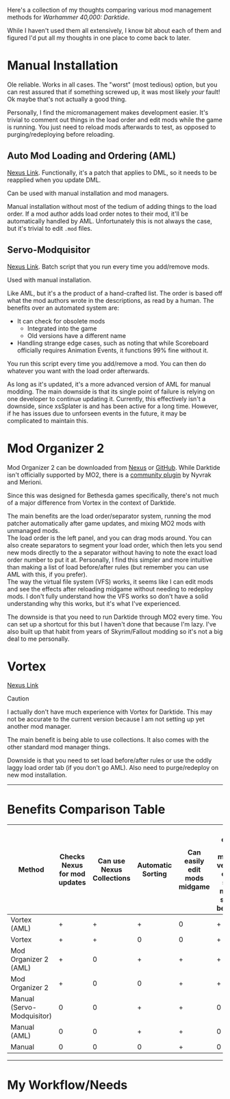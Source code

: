 Here's a collection of my thoughts comparing various mod management methods for *Warhammer 40,000: Darktide*.

While I haven't used them all extensively, I know bit about each of them and figured I'd put all my thoughts in one place to come back to later.

# Manual Installation
Ole reliable. Works in all cases. The "worst" (most tedious) option, but you can rest assured that if something screwed up, it was most likely *your* fault! Ok maybe that's not actually a good thing.

Personally, I find the micromanagement makes development easier. It's trivial to comment out things in the load order and edit mods while the game is running. You just need to reload mods afterwards to test, as opposed to purging/redeploying before reloading.

## Auto Mod Loading and Ordering (AML)
[Nexus Link](https://www.nexusmods.com/warhammer40kdarktide/mods/246). Functionally, it's a patch that applies to DML, so it needs to be reapplied when you update DML.

Can be used with manual installation and mod managers.

Manual installation without most of the tedium of adding things to the load order. If a mod author adds load order notes to their mod, it'll be automatically handled by AML. Unfortunately this is not always the case, but it's trivial to edit `.mod` files.

## Servo-Modquisitor
[Nexus Link](https://www.nexusmods.com/warhammer40kdarktide/mods/139). Batch script that you run every time you add/remove mods.

Used with manual installation.

Like AML, but it's a the product of a hand-crafted list. The order is based off what the mod authors wrote in the descriptions, as read by a human. The benefits over an automated system are:
- It can check for obsolete mods
    - Integrated into the game
    - Old versions have a different name
- Handling strange edge cases, such as noting that while Scoreboard officially requires Animation Events, it functions 99% fine without it.

You run this script every time you add/remove a mod. You can then do whatever you want with the load order afterwards.

As long as it's updated, it's a more advanced version of AML for manual modding. The main downside is that its single point of failure is relying on one developer to continue updating it. Currently, this effectively isn't a downside, since xsSplater is and has been active for a long time. However, if he has issues due to unforseen events in the future, it may be complicated to maintain this.

# Mod Organizer 2
Mod Organizer 2 can be downloaded from [Nexus](https://www.nexusmods.com/skyrimspecialedition/mods/6194) or [GitHub](https://github.com/ModOrganizer2/modorganizer/releases/latest). While Darktide isn't officially supported by MO2, there is a [community plugin](https://www.nexusmods.com/warhammer40kdarktide/mods/492) by Nyvrak and Merioni. 

Since this was designed for Bethesda games specifically, there's not much of a major difference from Vortex in the context of Darktide. 

The main benefits are the load order/separator system, running the mod patcher automatically after game updates, and mixing MO2 mods with unmanaged mods.  \
The load order is the left panel, and you can drag mods around. You can also create separators to segment your load order, which then lets you send new mods directly to the a separator without having to note the exact load order number to put it at. Personally, I find this simpler and more intuitive than making a list of load before/after rules (but remember you can use AML with this, if you prefer).  \
The way the virtual file system (VFS) works, it seems like I can edit mods and see the effects after reloading midgame without needing to redeploy mods. I don't fully understand how the VFS works so don't have a solid understanding why this works, but it's what I've experienced.

The downside is that you need to run Darktide through MO2 every time. You can set up a shortcut for this but I haven't done that because I'm lazy. I've also built up that habit from years of Skyrim/Fallout modding so it's not a big deal to me personally.

# Vortex
[Nexus Link](https://www.nexusmods.com/site/mods/684)

> [!CAUTION]
> I actually don't have much experience with Vortex for Darktide. This may not be accurate to the current version because I am not setting up yet another mod manager.

The main benefit is being able to use collections. It also comes with the other standard mod manager things.

Downside is that you need to set load before/after rules or use the oddly laggy load order tab (if you don't go AML). Also need to purge/redeploy on new mod installation.

---
# Benefits Comparison Table
| Method                     | Checks Nexus for mod updates | Can use Nexus Collections | Automatic Sorting | Can easily edit mods midgame | Can easily have multiple versions of the same mod to switch between | Can separate have seperate copies of files to selectively overwrite | Automatic Mod Retoggle After Game Update | Functions Without Further Action After DML Update | Won't Start to Become Outdated If the Original Developer Dies | 
|----------------------------|------------------------------|---------------------------|-------------------|------------------------------|---------------------------------------------------------------------|---------------------------------------------------------------------|------------------------------------------|---------------------------------------------------|---------------------------------------------------------------|
| Vortex (AML)               |  +                           |  +                        |  +                | 0                            |  +                                                                  | +                                                                   |  0                                       | +                                                 | +                                                             |
| Vortex                     |  +                           |  +                        |  0                | 0                            |  +                                                                  | +                                                                   |  0                                       | +                                                 | +                                                             |
| Mod Organizer 2 (AML)      |  +                           |  0                        |  +                | +                            |  +                                                                  | +                                                                   |  +                                       | +                                                 | +                                                             |
| Mod Organizer 2            |  +                           |  0                        |  0                | +                            |  +                                                                  | +                                                                   |  +                                       | +                                                 | +                                                             |
| Manual (Servo-Modquisitor) |  0                           |  0                        |  +                | +                            |  0                                                                  | 0                                                                   |  0                                       | +                                                 | 0                                                             |
| Manual (AML)               |  0                           |  0                        |  +                | +                            |  0                                                                  | 0                                                                   |  0                                       | 0                                                 | +                                                             |
| Manual                     |  0                           |  0                        |  0                | +                            |  0                                                                  | 0                                                                   |  0                                       | +                                                 | +                                                             |

---

# My Workflow/Needs

